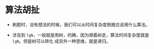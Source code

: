 # 算法胡扯

- 刷题时，没有想法的时候，我们可以从时间复杂度倒推应该用什么算法。

- 涉及到 `lgN`，一般就是用树，的确，因为顺着树走，算法时间复杂度就是 `lgN`。但是树可以转化
成另外一种思维，就是递归。

